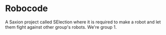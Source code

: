 # Robocode

A Saxion project called SElection where it is required to make a robot and let them fight against other group's robots.
We're group 1.
